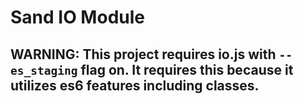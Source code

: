 # Sand IO Module

## WARNING: This project requires io.js with `--es_staging` flag on.  It requires this because it utilizes es6 features including classes.